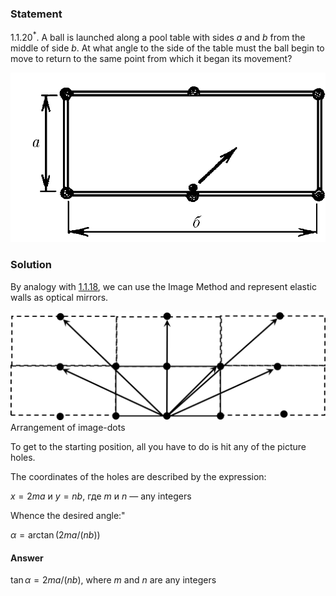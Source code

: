 ###  Statement 

$1.1.20^*.$ A ball is launched along a pool table with sides $a$ and $b$ from the middle of side $b$. At what angle to the side of the table must the ball begin to move to return to the same point from which it began its movement? 

![ For problem $1.1.20^*$ |776x418, 42%](../../img/1.1.20/statement.png)

### Solution

By analogy with [1.1.18](../1.1.18), we can use the Image Method and represent elastic walls as optical mirrors. 

![ Arrangement of image-dots |2260x782, 67%](../../img/1.1.20/sol.png)  Arrangement of image-dots 

To get to the starting position, all you have to do is hit any of the picture holes. 

The coordinates of the holes are described by the expression: 

$x=2ma$ и $y=nb$, где $m$ и $n$ — any integers 

Whence the desired angle:" 

$\alpha = \arctan (2ma/(nb))$ 

#### Answer

$\tan\alpha = 2ma/(nb)$, where $m$ and $n$ are any integers 
